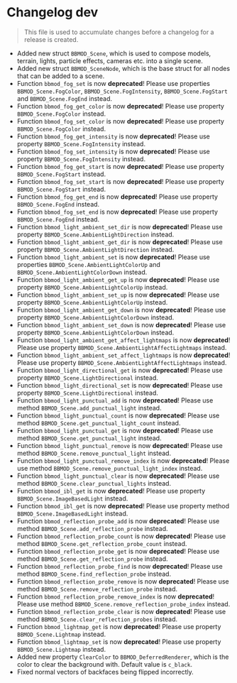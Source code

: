# Changelog dev
> This file is used to accumulate changes before a changelog for a release is created.

* Added new struct `BBMOD_Scene`, which is used to compose models, terrain, lights, particle effects, cameras etc. into a single scene.
* Added new struct `BBMOD_SceneNode`, which is the base struct for all nodes that can be added to a scene.
* Function `bbmod_fog_set` is now **deprecated**! Please use properties `BBMOD_Scene.FogColor`, `BBMOD_Scene.FogIntensity`, `BBMOD_Scene.FogStart` and `BBMOD_Scene.FogEnd` instead.
* Function `bbmod_fog_get_color` is now **deprecated**! Please use property `BBMOD_Scene.FogColor` instead.
* Function `bbmod_fog_set_color` is now **deprecated**! Please use property `BBMOD_Scene.FogColor` instead.
* Function `bbmod_fog_get_intensity` is now **deprecated**! Please use property `BBMOD_Scene.FogIntensity` instead.
* Function `bbmod_fog_set_intensity` is now **deprecated**! Please use property `BBMOD_Scene.FogIntensity` instead.
* Function `bbmod_fog_get_start` is now **deprecated**! Please use property `BBMOD_Scene.FogStart` instead.
* Function `bbmod_fog_set_start` is now **deprecated**! Please use property `BBMOD_Scene.FogStart` instead.
* Function `bbmod_fog_get_end` is now **deprecated**! Please use property `BBMOD_Scene.FogEnd` instead.
* Function `bbmod_fog_set_end` is now **deprecated**! Please use property `BBMOD_Scene.FogEnd` instead.
* Function `bbmod_light_ambient_set_dir` is now **deprecated**! Please use property `BBMOD_Scene.AmbientLightDirection` instead.
* Function `bbmod_light_ambient_get_dir` is now **deprecated**! Please use property `BBMOD_Scene.AmbientLightDirection` instead.
* Function `bbmod_light_ambient_set` is now **deprecated**! Please use properties `BBMOD_Scene.AmbientLightColorUp` and `BBMOD_Scene.AmbientLightColorDown` instead.
* Function `bbmod_light_ambient_get_up` is now **deprecated**! Please use property `BBMOD_Scene.AmbientLightColorUp` instead.
* Function `bbmod_light_ambient_set_up` is now **deprecated**! Please use property `BBMOD_Scene.AmbientLightColorUp` instead.
* Function `bbmod_light_ambient_get_down` is now **deprecated**! Please use property `BBMOD_Scene.AmbientLightColorDown` instead.
* Function `bbmod_light_ambient_set_down` is now **deprecated**! Please use property `BBMOD_Scene.AmbientLightColorDown` instead.
* Function `bbmod_light_ambient_get_affect_lightmaps` is now **deprecated**! Please use property `BBMOD_Scene.AmbientLightAffectLightmaps` instead.
* Function `bbmod_light_ambient_set_affect_lightmaps` is now **deprecated**! Please use property `BBMOD_Scene.AmbientLightAffectLightmaps` instead.
* Function `bbmod_light_directional_get` is now **deprecated**! Please use property `BBMOD_Scene.LightDirectional` instead.
* Function `bbmod_light_directional_set` is now **deprecated**! Please use property `BBMOD_Scene.LightDirectional` instead.
* Function `bbmod_light_punctual_add` is now **deprecated**! Please use method `BBMOD_Scene.add_punctual_light` instead.
* Function `bbmod_light_punctual_count` is now **deprecated**! Please use method `BBMOD_Scene.get_punctual_light_count` instead.
* Function `bbmod_light_punctual_get` is now **deprecated**! Please use method `BBMOD_Scene.get_punctual_light` instead.
* Function `bbmod_light_punctual_remove` is now **deprecated**! Please use method `BBMOD_Scene.remove_punctual_light` instead.
* Function `bbmod_light_punctual_remove_index` is now **deprecated**! Please use method `BBMOD_Scene.remove_punctual_light_index` instead.
* Function `bbmod_light_punctual_clear` is now **deprecated**! Please use method `BBMOD_Scene.clear_punctual_lights` instead.
* Function `bbmod_ibl_get` is now **deprecated**! Please use property `BBMOD_Scene.ImageBasedLight` instead.
* Function `bbmod_ibl_get` is now **deprecated**! Please use property method `BBMOD_Scene.ImageBasedLight` instead.
* Function `bbmod_reflection_probe_add` is now **deprecated**! Please use method `BBMOD_Scene.add_reflection_probe` instead.
* Function `bbmod_reflection_probe_count` is now **deprecated**! Please use method `BBMOD_Scene.get_reflection_probe_count` instead.
* Function `bbmod_reflection_probe_get` is now **deprecated**! Please use method `BBMOD_Scene.get_reflection_probe` instead.
* Function `bbmod_reflection_probe_find` is now **deprecated**! Please use method `BBMOD_Scene.find_reflection_probe` instead.
* Function `bbmod_reflection_probe_remove` is now **deprecated**! Please use method `BBMOD_Scene.remove_reflection_probe` instead.
* Function `bbmod_reflection_probe_remove_index` is now **deprecated**! Please use method `BBMOD_Scene.remove_reflection_probe_index` instead.
* Function `bbmod_reflection_probe_clear` is now **deprecated**! Please use method `BBMOD_Scene.clear_reflection_probes` instead.
* Function `bbmod_lightmap_get` is now **deprecated**! Please use property `BBMOD_Scene.Lightmap` instead.
* Function `bbmod_lightmap_set` is now **deprecated**! Please use property `BBMOD_Scene.Lightmap` instead.
* Added new property `ClearColor` to `BBMOD_DeferredRenderer`, which is the color to clear the background with. Default value is `c_black`.
* Fixed normal vectors of backfaces being flipped incorrectly.
